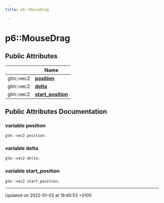 ```yaml
---
title: p6::MouseDrag

---
```


# p6::MouseDrag





## Public Attributes

|                | Name           |
| -------------- | -------------- |
| glm::vec2 | **[position](/api/Classes/structp6_1_1_mouse_drag#variable-position)**  |
| glm::vec2 | **[delta](/api/Classes/structp6_1_1_mouse_drag#variable-delta)**  |
| glm::vec2 | **[start_position](/api/Classes/structp6_1_1_mouse_drag#variable-start-position)**  |

## Public Attributes Documentation

### variable position

```cpp
glm::vec2 position;
```


### variable delta

```cpp
glm::vec2 delta;
```


### variable start_position

```cpp
glm::vec2 start_position;
```


-------------------------------

Updated on 2022-01-03 at 19:40:53 +0100